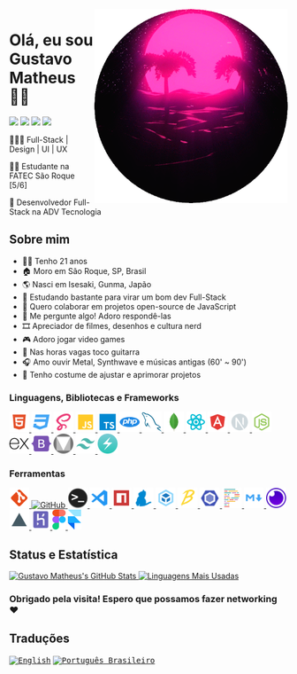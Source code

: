 <!-- markdownlint-disable MD014 -->
<!-- markdownlint-disable MD026 -->
<!-- markdownlint-disable MD033 -->
<!-- markdownlint-disable MD041 -->

<img align="right" width="350" height="350" src="../img/synth-circle.gif">

# Olá, eu sou Gustavo Matheus 🤟🏼

[<img src="https://img.shields.io/badge/linkedin-%230077B5.svg?&style=for-the-badge&logo=linkedin&logoColor=white" />](https://www.linkedin.com/in/gustavo-morinaga27/)
[<img src="https://img.shields.io/badge/instagram-%23E4405F.svg?&style=for-the-badge&logo=instagram&logoColor=white">](https://www.instagram.com/gmatthews_feuer/)
[<img src="https://img.shields.io/badge/facebook-%231877F2.svg?&style=for-the-badge&logo=facebook&logoColor=white">](https://www.facebook.com/gustavomatheus.cardoso/)
[<img src="https://img.shields.io/badge/Gmail-D14836?style=for-the-badge&logo=gmail&logoColor=white">](mailto:gustavo.morinaga27@gmail.com)

👨🏻‍💻 Full-Stack | Design | UI | UX

👨‍🎓 Estudante na FATEC São Roque [5/6]

💼 Desenvolvedor Full-Stack na ADV Tecnologia

## Sobre mim

- 🧑🏻 Tenho 21 anos
- 🏠 Moro em São Roque, SP, Brasil
- 🌎 Nasci em Isesaki, Gunma, Japão
- 🌱 Estudando bastante para virar um bom dev Full-Stack
- 👯 Quero colaborar em projetos open-source de JavaScript
- 💬 Me pergunte algo! Adoro respondê-las
- 🎞️ Apreciador de filmes, desenhos e cultura nerd
- 🎮 Adoro jogar video games
- 🎸 Nas horas vagas toco guitarra
- 🎧 Amo ouvir Metal, Synthwave e músicas antigas (60' ~ 90')
- 💎 Tenho costume de ajustar e aprimorar projetos

### Linguagens, Bibliotecas e Frameworks

<div>
 <a href="https://developer.mozilla.org/pt-BR/docs/Web/HTML">
  <img height="36" title="HTML" src="https://raw.githubusercontent.com/PKief/vscode-material-icon-theme/main/icons/html.svg">
 </a>
 <a href="https://developer.mozilla.org/pt-BR/docs/Web/CSS">
  <img height="36" title="CSS" src="https://raw.githubusercontent.com/PKief/vscode-material-icon-theme/main/icons/css.svg">
 </a>
 <a href="https://sass-lang.com">
  <img height="36" title="Sass" src="https://raw.githubusercontent.com/PKief/vscode-material-icon-theme/main/icons/sass.svg">
 </a>
 <a href="https://developer.mozilla.org/pt-BR/docs/Web/JavaScript">
  <img height="36" title="JavaScript" src="https://raw.githubusercontent.com/PKief/vscode-material-icon-theme/main/icons/javascript.svg">
 </a>
 <a href="https://www.typescriptlang.org">
  <img height="36" title="TypeScript" src="https://raw.githubusercontent.com/PKief/vscode-material-icon-theme/main/icons/typescript.svg">
 </a>
 <a href="https://www.php.net">
  <img height="36" title="PHP" src="https://raw.githubusercontent.com/PKief/vscode-material-icon-theme/main/icons/php.svg">
 </a>
 <a href="https://www.mysql.com">
  <img height="36" title="MySQL" src="https://raw.githubusercontent.com/devicons/devicon/9c6bfdb9783cdfe1018666ed76adcfd3eab6fad6/icons/mysql/mysql-original.svg">
 </a>
 <a href="https://www.mongodb.com">
  <img height="36" title="MongoDB" src="https://raw.githubusercontent.com/devicons/devicon/9c6bfdb9783cdfe1018666ed76adcfd3eab6fad6/icons/mongodb/mongodb-original.svg">
 </a>
 <a href="https://reactjs.org">
  <img height="36" title="React" src="https://raw.githubusercontent.com/PKief/vscode-material-icon-theme/main/icons/react.svg">
 </a>
 <a href="https://angular.io">
  <img height="36" title="Angular" src="https://raw.githubusercontent.com/PKief/vscode-material-icon-theme/main/icons/angular.svg">
 </a>
 <a href="https://nextjs.org">
  <img height="36" title="Next.js" src="https://raw.githubusercontent.com/PKief/vscode-material-icon-theme/main/icons/next.svg">
 </a>
 <a href="https://nodejs.org">
  <img height="36" title="Node.js" src="https://raw.githubusercontent.com/PKief/vscode-material-icon-theme/main/icons/nodejs.svg">
 </a>
 <a href="https://expressjs.com">
  <img height="36" title="Express" src="https://raw.githubusercontent.com/devicons/devicon/9c6bfdb9783cdfe1018666ed76adcfd3eab6fad6/icons/express/express-original.svg">
 </a>
 <a href="https://getbootstrap.com">
  <img height="36" title="Bootstrap" src="https://raw.githubusercontent.com/devicons/devicon/9c6bfdb9783cdfe1018666ed76adcfd3eab6fad6/icons/bootstrap/bootstrap-plain.svg">
 </a>
 <a href="https://material.io">
  <img height="36" title="Material Design" src="https://raw.githubusercontent.com/github/explore/80688e429a7d4ef2fca1e82350fe8e3517d3494d/topics/material-design/material-design.png">
 </a>
 <a href="https://tailwindcss.com">
  <img height="36" title="Tailwind CSS" src="https://raw.githubusercontent.com/PKief/vscode-material-icon-theme/main/icons/tailwindcss.svg">
 </a>
 <a href="https://chakra-ui.com">
  <img height="36" title="Chakra-UI" src="https://raw.githubusercontent.com/chakra-ui/chakra-ui/9a2576d0ad510179d45268f5853c16c689f1d364/logo/logomark-colored.svg">
 </a>
</div>

### Ferramentas

<div>
 <a href="https://git-scm.com">
   <img height="36" title="Git" src="https://raw.githubusercontent.com/PKief/vscode-material-icon-theme/main/icons/git.svg">
 </a>
 <a href="https://github.com">
   <img height="36" title="GitHub" src="https://raw.githubusercontent.com/FortAwesome/Font-Awesome/7d3d774145ac38663f6d1effc6def0334b68ab7e/svgs/brands/github.svg">
 </a>
 <a href="https://docs.microsoft.com/pt-br/windows/terminal">
  <img height="36" title="Terminal" src="https://raw.githubusercontent.com/github/explore/80688e429a7d4ef2fca1e82350fe8e3517d3494d/topics/terminal/terminal.png">
 </a>
 <a href="https://code.visualstudio.com">
   <img height="36" title="Visual Studio Code" src="https://raw.githubusercontent.com/PKief/vscode-material-icon-theme/main/icons/vscode.svg">
 </a>
 <a href="https://www.npmjs.com">
   <img height="36" title="NPM" src="https://raw.githubusercontent.com/PKief/vscode-material-icon-theme/73a6f3b57cb9ba44f67d1c000588bacda537ae00/icons/npm.svg">
 </a>
 <a href="https://yarnpkg.com">
   <img height="36" title="Yarn" src="https://raw.githubusercontent.com/PKief/vscode-material-icon-theme/73a6f3b57cb9ba44f67d1c000588bacda537ae00/icons/yarn.svg">
 </a>
 <a href="https://webpack.js.org">
   <img height="36" title="Webpack" src="https://raw.githubusercontent.com/PKief/vscode-material-icon-theme/73a6f3b57cb9ba44f67d1c000588bacda537ae00/icons/webpack.svg">
 </a>
 <a href="https://babeljs.io">
   <img height="36" title="Babel" src="https://raw.githubusercontent.com/PKief/vscode-material-icon-theme/73a6f3b57cb9ba44f67d1c000588bacda537ae00/icons/babel.svg">
 </a>
 <a href="https://eslint.org">
   <img height="36" title="ESLint" src="https://raw.githubusercontent.com/PKief/vscode-material-icon-theme/73a6f3b57cb9ba44f67d1c000588bacda537ae00/icons/eslint.svg">
 </a>
 <a href="https://prettier.io">
   <img height="36" title="Prettier" src="https://raw.githubusercontent.com/PKief/vscode-material-icon-theme/73a6f3b57cb9ba44f67d1c000588bacda537ae00/icons/prettier.svg">
 </a>
 <a href="https://www.markdownguide.org">
   <img height="36" title="Markdown" src="https://raw.githubusercontent.com/PKief/vscode-material-icon-theme/73a6f3b57cb9ba44f67d1c000588bacda537ae00/icons/markdown.svg">
 </a>
 <a href="https://insomnia.rest">
   <img height="36" title="Insomnia" src="../icons/insomnia.png">
 </a>
 <a href="https://vercel.com">
   <img height="36" title="Vercel" src="https://raw.githubusercontent.com/PKief/vscode-material-icon-theme/main/icons/vercel_light.svg">
 </a>
 <a href="https://heroku.com">
   <img height="36" title="Heroku" src="https://raw.githubusercontent.com/PKief/vscode-material-icon-theme/main/icons/heroku.svg">
 </a>
 <a href="https://figma.com">
   <img height="36" title="Figma" src="../icons/figma.svg">
 </a>
 <a href="https://framer.com">
   <img height="36" title="Framer" src="../icons/framer.png">
 </a>
</div>

## Status e Estatística

<a href="https://github.com/anuraghazra/github-readme-stats" title="Estatísticas do GitHub">
  <img width="450px" src="https://github-readme-stats.vercel.app/api?username=gmatthewsfeuer&hide=issues&theme=radical&show_icons=true&count_private=true&include_all_commits=true&line_height=24.5&hide_border=true" alt="Gustavo Matheus's GitHub Stats" />
</a>
<a href="https://github.com/anuraghazra/github-readme-stats" title="Most Used Languages">
  <img width="318px" src="https://github-readme-stats.vercel.app/api/top-langs/?username=gmatthewsfeuer&layout=compact&theme=radical&hide_border=true"
 alt="Linguagens Mais Usadas" />
</a>

### Obrigado pela visita! Espero que possamos fazer networking ❤️

## Traduções

<kbd>[<img title="English" alt="English" src="https://flagicons.lipis.dev/flags/4x3/us.svg" width="22">](../README.md)</kbd>
<kbd>[<img title="Português Brasileiro" alt="Português Brasileiro" src="https://flagicons.lipis.dev/flags/4x3/br.svg" width="22">](./README.pt-BR.md)</kbd>
